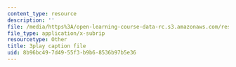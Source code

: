 ```yaml
---
content_type: resource
description: ''
file: /media/https%3A/open-learning-course-data-rc.s3.amazonaws.com/res-6-012-introduction-to-probability-spring-2018/8b96bc497d4955f3b9b68536b97b5e36_uviHu6m_YnM.vtt
file_type: application/x-subrip
resourcetype: Other
title: 3play caption file
uid: 8b96bc49-7d49-55f3-b9b6-8536b97b5e36
---
```

